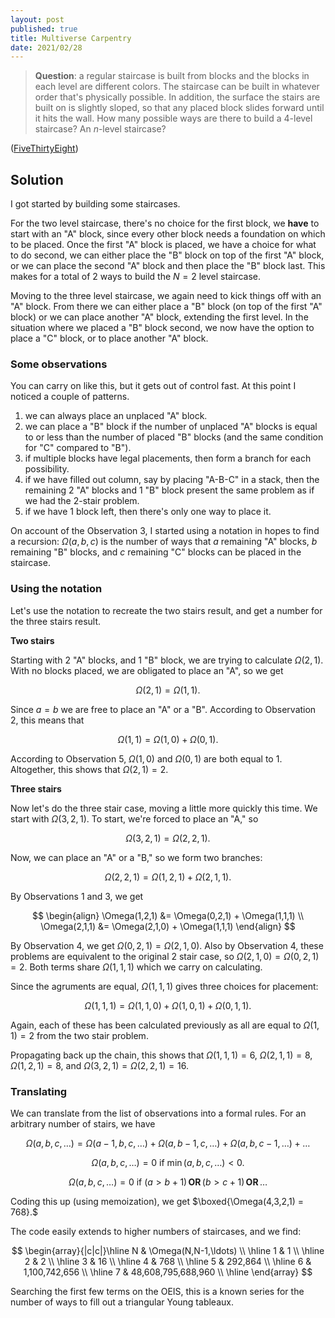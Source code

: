 ```yaml
---
layout: post
published: true
title: Multiverse Carpentry
date: 2021/02/28
---
```


>**Question**: a regular staircase is built from blocks and the blocks in each level are different colors. The staircase can be built in whatever order that's physically possible. In addition, the surface the stairs are built on is slightly sloped, so that any placed block slides forward until it hits the wall. How many possible ways are there to build a $4$-level staircase? An $n$-level staircase?

<!--more-->

([FiveThirtyEight](URL))

## Solution

I got started by building some staircases. 

For the two level staircase, there's no choice for the first block, we **have** to start with an "A" block, since every other block needs a foundation on which to be placed. Once the first "A" block is placed, we have a choice for what to do second, we can either place the "B" block on top of the first "A" block, or we can place the second "A" block and then place the "B" block last. This makes for a total of $2$ ways to build the $N = 2$ level staircase.

Moving to the three level staircase, we again need to kick things off with an "A" block. From there we can either place a "B" block (on top of the first "A" block) or we can place another "A" block, extending the first level. In the situation where we placed a "B" block second, we now have the option to place a "C" block, or to place another "A" block. 

### Some observations

You can carry on like this, but it gets out of control fast. At this point I noticed a couple of patterns. 

1. we can always place an unplaced "A" block.
2. we can place a "B" block if the number of unplaced "A" blocks is equal to or less than the number of placed "B" blocks (and the same condition for "C" compared to "B").
3. if multiple blocks have legal placements, then form a branch for each possibility.
4. if we have filled out column, say by placing "A-B-C" in a stack, then the remaining $2$ "A" blocks and $1$ "B" block present the same problem as if we had the $2$-stair problem. 
5. if we have $1$ block left, then there's only one way to place it.

On account of the Observation $3$, I started using a notation in hopes to find a recursion: $\Omega(a,b,c)$ is the number of ways that $a$ remaining "A" blocks, $b$ remaining  "B" blocks, and $c$ remaining "C" blocks can be placed in the staircase.

### Using the notation

Let's use the notation to recreate the two stairs result, and get a number for the three stairs result.

**Two stairs**

Starting with $2$ "A" blocks, and $1$ "B" block, we are trying to calculate $\Omega(2,1).$ With no blocks placed, we are obligated to place an "A", so we get

$$ \Omega(2,1) = \Omega(1,1).$$

Since $a = b$ we are free to place an "A" or a "B". According to Observation $2$, this means that

$$ \Omega(1,1) = \Omega(1,0) + \Omega(0,1). $$

According to Observation $5$, $\Omega(1,0)$ and $\Omega(0,1)$ are both equal to $1.$ Altogether, this shows that $\Omega(2,1) = 2.$

**Three stairs**

Now let's do the three stair case, moving a little more quickly this time. We start with $\Omega(3,2,1).$ To start, we're forced to place an "A," so 

$$ \Omega(3,2,1) = \Omega(2,2,1). $$

Now, we can place an "A" or a "B," so we form two branches:

$$ \Omega(2,2,1) = \Omega(1,2,1) + \Omega(2,1,1). $$

By Observations $1$ and $3,$ we get

$$ 
\begin{align}
\Omega(1,2,1) &= \Omega(0,2,1) + \Omega(1,1,1) \\
\Omega(2,1,1) &= \Omega(2,1,0) + \Omega(1,1,1)
\end{align} 
$$

By Observation $4,$ we get $\Omega(0,2,1) = \Omega(2,1,0).$ Also by Observation $4,$ these problems are equivalent to the original $2$ stair case, so $\Omega(2,1,0) = \Omega(0,2,1) = 2.$ Both terms share $\Omega(1,1,1)$ which we carry on calculating. 

Since the agruments are equal, $\Omega(1,1,1)$ gives three choices for placement:

$$ \Omega(1,1,1) = \Omega(1,1,0) + \Omega(1,0,1) + \Omega(0,1,1). $$

Again, each of these has been calculated previously as all are equal to $\Omega(1,1) = 2$ from the two stair problem. 

Propagating back up the chain, this shows that $\Omega(1,1,1) = 6,$ $\Omega(2,1,1) = 8,$ $\Omega(1,2,1) = 8,$ and $\Omega(3,2,1) = \Omega(2,2,1) = 16.$

### Translating

We can translate from the list of observations into a formal rules. For an arbitrary number of stairs, we have

$$ \Omega(a,b,c,\ldots) = \Omega(a-1,b,c,\ldots) + \Omega(a,b-1,c,\ldots) + \Omega(a,b,c-1,\ldots) + \ldots $$

$$ \Omega(a,b,c,\ldots) = 0 \text{ if } \min(a,b,c,\ldots) < 0. $$

$$ \Omega(a,b,c,\ldots) = 0 \text{ if } (a > b + 1)\,\mathbf{OR}\, (b > c + 1)\, \mathbf{OR}\, \ldots $$

Coding this up (using memoization), we get $\boxed{\Omega(4,3,2,1) = 768}.$

The code easily extends to higher numbers of staircases, and we find:

$$
\begin{array}{|c|c|}\hline
  N & \Omega(N,N-1,\ldots) \\ \hline
  1 & 1 \\ \hline
  2 & 2 \\ \hline
  3 & 16 \\ \hline
  4 & 768 \\ \hline
  5 & 292,864 \\ \hline
  6 & 1,100,742,656 \\ \hline
  7 & 48,608,795,688,960 \\ \hline
\end{array}
$$

Searching the first few terms on the OEIS, this is a known series for the number of ways to fill out a triangular Young tableaux.

<br>
